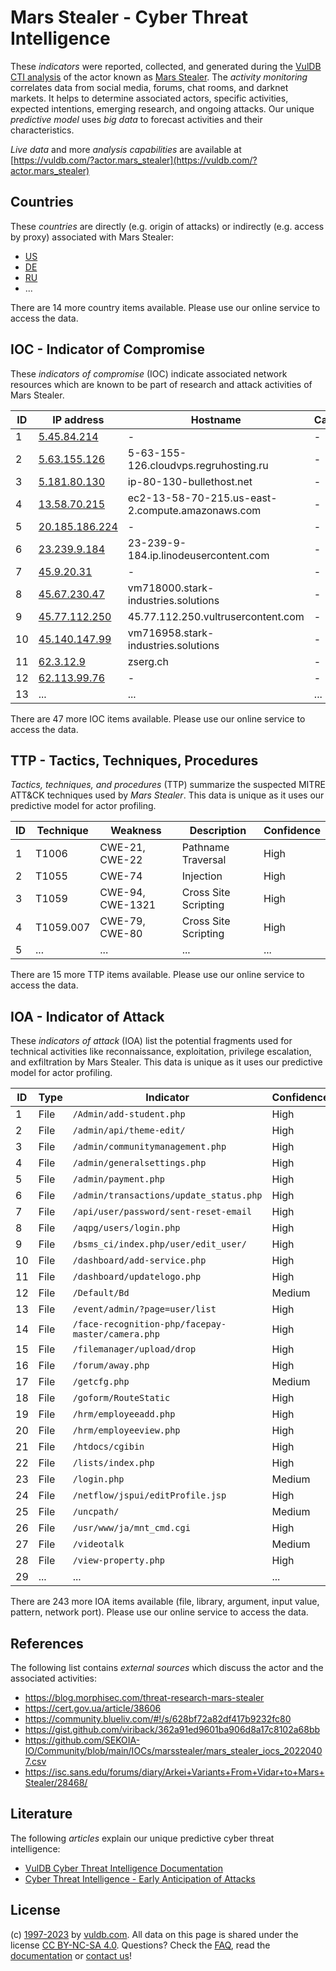 # Mars Stealer - Cyber Threat Intelligence

These _indicators_ were reported, collected, and generated during the [VulDB CTI analysis](https://vuldb.com/?kb.cti) of the actor known as [Mars Stealer](https://vuldb.com/?actor.mars_stealer). The _activity monitoring_ correlates data from social media, forums, chat rooms, and darknet markets. It helps to determine associated actors, specific activities, expected intentions, emerging research, and ongoing attacks. Our unique _predictive model_ uses _big data_ to forecast activities and their characteristics.

_Live data_ and more _analysis capabilities_ are available at [https://vuldb.com/?actor.mars_stealer](https://vuldb.com/?actor.mars_stealer)

## Countries

These _countries_ are directly (e.g. origin of attacks) or indirectly (e.g. access by proxy) associated with Mars Stealer:

* [US](https://vuldb.com/?country.us)
* [DE](https://vuldb.com/?country.de)
* [RU](https://vuldb.com/?country.ru)
* ...

There are 14 more country items available. Please use our online service to access the data.

## IOC - Indicator of Compromise

These _indicators of compromise_ (IOC) indicate associated network resources which are known to be part of research and attack activities of Mars Stealer.

ID | IP address | Hostname | Campaign | Confidence
-- | ---------- | -------- | -------- | ----------
1 | [5.45.84.214](https://vuldb.com/?ip.5.45.84.214) | - | - | High
2 | [5.63.155.126](https://vuldb.com/?ip.5.63.155.126) | 5-63-155-126.cloudvps.regruhosting.ru | - | High
3 | [5.181.80.130](https://vuldb.com/?ip.5.181.80.130) | ip-80-130-bullethost.net | - | High
4 | [13.58.70.215](https://vuldb.com/?ip.13.58.70.215) | ec2-13-58-70-215.us-east-2.compute.amazonaws.com | - | Medium
5 | [20.185.186.224](https://vuldb.com/?ip.20.185.186.224) | - | - | High
6 | [23.239.9.184](https://vuldb.com/?ip.23.239.9.184) | 23-239-9-184.ip.linodeusercontent.com | - | High
7 | [45.9.20.31](https://vuldb.com/?ip.45.9.20.31) | - | - | High
8 | [45.67.230.47](https://vuldb.com/?ip.45.67.230.47) | vm718000.stark-industries.solutions | - | High
9 | [45.77.112.250](https://vuldb.com/?ip.45.77.112.250) | 45.77.112.250.vultrusercontent.com | - | High
10 | [45.140.147.99](https://vuldb.com/?ip.45.140.147.99) | vm716958.stark-industries.solutions | - | High
11 | [62.3.12.9](https://vuldb.com/?ip.62.3.12.9) | zserg.ch | - | High
12 | [62.113.99.76](https://vuldb.com/?ip.62.113.99.76) | - | - | High
13 | ... | ... | ... | ...

There are 47 more IOC items available. Please use our online service to access the data.

## TTP - Tactics, Techniques, Procedures

_Tactics, techniques, and procedures_ (TTP) summarize the suspected MITRE ATT&CK techniques used by _Mars Stealer_. This data is unique as it uses our predictive model for actor profiling.

ID | Technique | Weakness | Description | Confidence
-- | --------- | -------- | ----------- | ----------
1 | T1006 | CWE-21, CWE-22 | Pathname Traversal | High
2 | T1055 | CWE-74 | Injection | High
3 | T1059 | CWE-94, CWE-1321 | Cross Site Scripting | High
4 | T1059.007 | CWE-79, CWE-80 | Cross Site Scripting | High
5 | ... | ... | ... | ...

There are 15 more TTP items available. Please use our online service to access the data.

## IOA - Indicator of Attack

These _indicators of attack_ (IOA) list the potential fragments used for technical activities like reconnaissance, exploitation, privilege escalation, and exfiltration by Mars Stealer. This data is unique as it uses our predictive model for actor profiling.

ID | Type | Indicator | Confidence
-- | ---- | --------- | ----------
1 | File | `/Admin/add-student.php` | High
2 | File | `/admin/api/theme-edit/` | High
3 | File | `/admin/communitymanagement.php` | High
4 | File | `/admin/generalsettings.php` | High
5 | File | `/admin/payment.php` | High
6 | File | `/admin/transactions/update_status.php` | High
7 | File | `/api/user/password/sent-reset-email` | High
8 | File | `/aqpg/users/login.php` | High
9 | File | `/bsms_ci/index.php/user/edit_user/` | High
10 | File | `/dashboard/add-service.php` | High
11 | File | `/dashboard/updatelogo.php` | High
12 | File | `/Default/Bd` | Medium
13 | File | `/event/admin/?page=user/list` | High
14 | File | `/face-recognition-php/facepay-master/camera.php` | High
15 | File | `/filemanager/upload/drop` | High
16 | File | `/forum/away.php` | High
17 | File | `/getcfg.php` | Medium
18 | File | `/goform/RouteStatic` | High
19 | File | `/hrm/employeeadd.php` | High
20 | File | `/hrm/employeeview.php` | High
21 | File | `/htdocs/cgibin` | High
22 | File | `/lists/index.php` | High
23 | File | `/login.php` | Medium
24 | File | `/netflow/jspui/editProfile.jsp` | High
25 | File | `/uncpath/` | Medium
26 | File | `/usr/www/ja/mnt_cmd.cgi` | High
27 | File | `/videotalk` | Medium
28 | File | `/view-property.php` | High
29 | ... | ... | ...

There are 243 more IOA items available (file, library, argument, input value, pattern, network port). Please use our online service to access the data.

## References

The following list contains _external sources_ which discuss the actor and the associated activities:

* https://blog.morphisec.com/threat-research-mars-stealer
* https://cert.gov.ua/article/38606
* https://community.blueliv.com/#!/s/628bf72a82df417b9232fc80
* https://gist.github.com/viriback/362a91ed9601ba906d8a17c8102a68bb
* https://github.com/SEKOIA-IO/Community/blob/main/IOCs/marsstealer/mars_stealer_iocs_20220407.csv
* https://isc.sans.edu/forums/diary/Arkei+Variants+From+Vidar+to+Mars+Stealer/28468/

## Literature

The following _articles_ explain our unique predictive cyber threat intelligence:

* [VulDB Cyber Threat Intelligence Documentation](https://vuldb.com/?kb.cti)
* [Cyber Threat Intelligence - Early Anticipation of Attacks](https://www.scip.ch/en/?labs.20201022)

## License

(c) [1997-2023](https://vuldb.com/?kb.changelog) by [vuldb.com](https://vuldb.com/?kb.about). All data on this page is shared under the license [CC BY-NC-SA 4.0](https://creativecommons.org/licenses/by-nc-sa/4.0/). Questions? Check the [FAQ](https://vuldb.com/?kb.faq), read the [documentation](https://vuldb.com/?kb) or [contact us](https://vuldb.com/?contact)!
